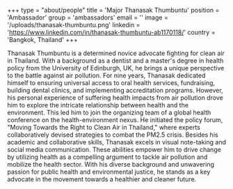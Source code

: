 +++
type = "about/people"
title = 'Major Thanasak Thumbuntu'
position = 'Ambassador'
group = 'ambassadors'
email = ''
image = '/uploads/thanasak-thumbuntu.png'
linkedin = 'https://www.linkedin.com/in/thanasak-thumbuntu-ab1170118/'
country = 'Bangkok, Thailand'
+++

Thanasak Thumbuntu is a determined novice advocate fighting for clean air in Thailand. With a background as a dentist and a master's degree in health policy from the University of Edinburgh, UK, he brings a unique perspective to the battle against air pollution. For nine years, Thanasak dedicated himself to ensuring universal access to oral health services, fundraising, building dental clinics, and implementing accreditation programs. However, his personal experience of suffering health impacts from air pollution drove him to explore the intricate relationship between health and the environment. This led him to join the organizing team of a global health conference on the health-environment nexus. He initiated the policy forum, "Moving Towards the Right to Clean Air in Thailand," where experts collaboratively devised strategies to combat the PM2.5 crisis. Besides his academic and collaborative skills, Thanasak excels in visual note-taking and social media communication. These abilities empower him to drive change by utilizing health as a compelling argument to tackle air pollution and mobilize the health sector. With his diverse background and unwavering passion for public health and environmental justice, he stands as a key advocate in the movement towards a healthier and cleaner future. 

